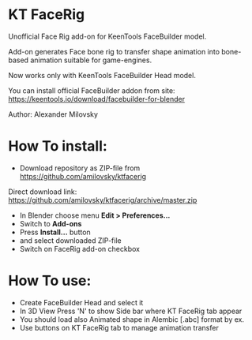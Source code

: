 # KT FaceRig
Unofficial Face Rig add-on for KeenTools FaceBuilder model.

Add-on generates Face bone rig to transfer shape animation 
into bone-based animation suitable for game-engines.

Now works only with KeenTools FaceBuilder Head model.

You can install official FaceBuilder addon from site:
https://keentools.io/download/facebuilder-for-blender

Author: Alexander Milovsky

# How To install:
- Download repository as ZIP-file from
https://github.com/amilovsky/ktfacerig

Direct download link:
https://github.com/amilovsky/ktfacerig/archive/master.zip

- In Blender choose menu **Edit > Preferences...** 
- Switch to **Add-ons**
- Press **Install...** button 
- and select downloaded ZIP-file
- Switch on FaceRig add-on checkbox

# How To use:
- Create FaceBuilder Head and select it
- In 3D View Press 'N' to show Side bar where KT FaceRig tab appear
- You should load also Animated shape in Alembic \[.abc\] format by ex.
- Use buttons on KT FaceRig tab to manage animation transfer 
